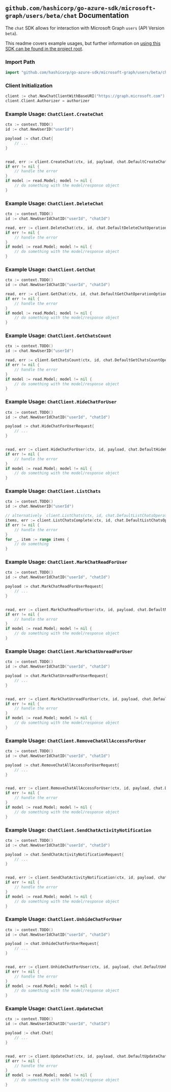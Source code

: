 
## `github.com/hashicorp/go-azure-sdk/microsoft-graph/users/beta/chat` Documentation

The `chat` SDK allows for interaction with Microsoft Graph `users` (API Version `beta`).

This readme covers example usages, but further information on [using this SDK can be found in the project root](https://github.com/hashicorp/go-azure-sdk/tree/main/docs).

### Import Path

```go
import "github.com/hashicorp/go-azure-sdk/microsoft-graph/users/beta/chat"
```


### Client Initialization

```go
client := chat.NewChatClientWithBaseURI("https://graph.microsoft.com")
client.Client.Authorizer = authorizer
```


### Example Usage: `ChatClient.CreateChat`

```go
ctx := context.TODO()
id := chat.NewUserID("userId")

payload := chat.Chat{
	// ...
}


read, err := client.CreateChat(ctx, id, payload, chat.DefaultCreateChatOperationOptions())
if err != nil {
	// handle the error
}
if model := read.Model; model != nil {
	// do something with the model/response object
}
```


### Example Usage: `ChatClient.DeleteChat`

```go
ctx := context.TODO()
id := chat.NewUserIdChatID("userId", "chatId")

read, err := client.DeleteChat(ctx, id, chat.DefaultDeleteChatOperationOptions())
if err != nil {
	// handle the error
}
if model := read.Model; model != nil {
	// do something with the model/response object
}
```


### Example Usage: `ChatClient.GetChat`

```go
ctx := context.TODO()
id := chat.NewUserIdChatID("userId", "chatId")

read, err := client.GetChat(ctx, id, chat.DefaultGetChatOperationOptions())
if err != nil {
	// handle the error
}
if model := read.Model; model != nil {
	// do something with the model/response object
}
```


### Example Usage: `ChatClient.GetChatsCount`

```go
ctx := context.TODO()
id := chat.NewUserID("userId")

read, err := client.GetChatsCount(ctx, id, chat.DefaultGetChatsCountOperationOptions())
if err != nil {
	// handle the error
}
if model := read.Model; model != nil {
	// do something with the model/response object
}
```


### Example Usage: `ChatClient.HideChatForUser`

```go
ctx := context.TODO()
id := chat.NewUserIdChatID("userId", "chatId")

payload := chat.HideChatForUserRequest{
	// ...
}


read, err := client.HideChatForUser(ctx, id, payload, chat.DefaultHideChatForUserOperationOptions())
if err != nil {
	// handle the error
}
if model := read.Model; model != nil {
	// do something with the model/response object
}
```


### Example Usage: `ChatClient.ListChats`

```go
ctx := context.TODO()
id := chat.NewUserID("userId")

// alternatively `client.ListChats(ctx, id, chat.DefaultListChatsOperationOptions())` can be used to do batched pagination
items, err := client.ListChatsComplete(ctx, id, chat.DefaultListChatsOperationOptions())
if err != nil {
	// handle the error
}
for _, item := range items {
	// do something
}
```


### Example Usage: `ChatClient.MarkChatReadForUser`

```go
ctx := context.TODO()
id := chat.NewUserIdChatID("userId", "chatId")

payload := chat.MarkChatReadForUserRequest{
	// ...
}


read, err := client.MarkChatReadForUser(ctx, id, payload, chat.DefaultMarkChatReadForUserOperationOptions())
if err != nil {
	// handle the error
}
if model := read.Model; model != nil {
	// do something with the model/response object
}
```


### Example Usage: `ChatClient.MarkChatUnreadForUser`

```go
ctx := context.TODO()
id := chat.NewUserIdChatID("userId", "chatId")

payload := chat.MarkChatUnreadForUserRequest{
	// ...
}


read, err := client.MarkChatUnreadForUser(ctx, id, payload, chat.DefaultMarkChatUnreadForUserOperationOptions())
if err != nil {
	// handle the error
}
if model := read.Model; model != nil {
	// do something with the model/response object
}
```


### Example Usage: `ChatClient.RemoveChatAllAccessForUser`

```go
ctx := context.TODO()
id := chat.NewUserIdChatID("userId", "chatId")

payload := chat.RemoveChatAllAccessForUserRequest{
	// ...
}


read, err := client.RemoveChatAllAccessForUser(ctx, id, payload, chat.DefaultRemoveChatAllAccessForUserOperationOptions())
if err != nil {
	// handle the error
}
if model := read.Model; model != nil {
	// do something with the model/response object
}
```


### Example Usage: `ChatClient.SendChatActivityNotification`

```go
ctx := context.TODO()
id := chat.NewUserIdChatID("userId", "chatId")

payload := chat.SendChatActivityNotificationRequest{
	// ...
}


read, err := client.SendChatActivityNotification(ctx, id, payload, chat.DefaultSendChatActivityNotificationOperationOptions())
if err != nil {
	// handle the error
}
if model := read.Model; model != nil {
	// do something with the model/response object
}
```


### Example Usage: `ChatClient.UnhideChatForUser`

```go
ctx := context.TODO()
id := chat.NewUserIdChatID("userId", "chatId")

payload := chat.UnhideChatForUserRequest{
	// ...
}


read, err := client.UnhideChatForUser(ctx, id, payload, chat.DefaultUnhideChatForUserOperationOptions())
if err != nil {
	// handle the error
}
if model := read.Model; model != nil {
	// do something with the model/response object
}
```


### Example Usage: `ChatClient.UpdateChat`

```go
ctx := context.TODO()
id := chat.NewUserIdChatID("userId", "chatId")

payload := chat.Chat{
	// ...
}


read, err := client.UpdateChat(ctx, id, payload, chat.DefaultUpdateChatOperationOptions())
if err != nil {
	// handle the error
}
if model := read.Model; model != nil {
	// do something with the model/response object
}
```

